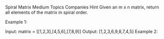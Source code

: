 Spiral Matrix
    Medium
    Topics
    Companies
    Hint
    Given an m x n matrix, return all elements of the matrix in spiral order.



Example 1:


Input: matrix = [[1,2,3],[4,5,6],[7,8,9]]
Output: [1,2,3,6,9,8,7,4,5]
Example 2:

